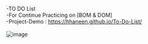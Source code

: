 -TO DO List<br>
-For Continue Practicing on [BOM & DOM]<br>
-Project-Demo : https://hhaneen.github.io/To-Do-List/  <br><br>
![image](https://github.com/HHaneen/To-Do-List/assets/105988793/750d5ec2-c4ee-4938-8a50-cab3d66747ea)
